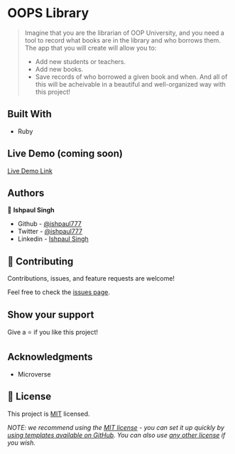 # OOPS Library

> Imagine that you are the librarian of OOP University, and you need a tool to record what books are in the library and who borrows them. The app that you will create will allow you to:
> - Add new students or teachers.
> - Add new books.
> - Save records of who borrowed a given book and when.
>  And all of this will be acheivable in a beautiful and well-organized way with this project!


## Built With

- Ruby

## Live Demo (coming soon)

[Live Demo Link](https://livedemo.com)

## Authors

👤 **Ishpaul Singh**

- Github - [@ishpaul777](https://github.com/ishpaul777)
- Twitter - [@ishpaul777](https://twitter.com/ishpaul777)
- Linkedin - [Ishpaul Singh](https://www.linkedin.com/in/ishpaul777/)

## 🤝 Contributing

Contributions, issues, and feature requests are welcome!

Feel free to check the [issues page](../../issues/).

## Show your support

Give a ⭐️ if you like this project!

## Acknowledgments

- Microverse


## 📝 License

This project is [MIT](./LICENSE) licensed.

_NOTE: we recommend using the [MIT license](https://choosealicense.com/licenses/mit/) - you can set it up quickly by [using templates available on GitHub](https://docs.github.com/en/communities/setting-up-your-project-for-healthy-contributions/adding-a-license-to-a-repository). You can also use [any other license](https://choosealicense.com/licenses/) if you wish._
